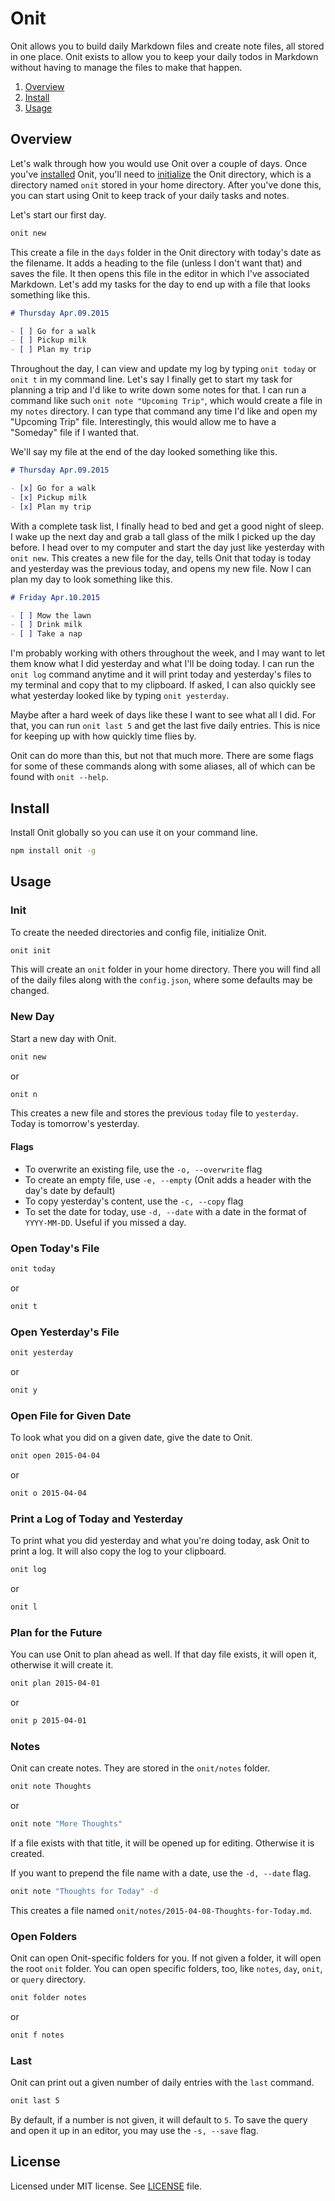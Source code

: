 # Onit

Onit allows you to build daily Markdown files and create note files, all stored in one place. Onit exists to allow you to keep your daily todos in Markdown without having to manage the files to make that happen.

1. [Overview](#overview)
1. [Install](#install)
1. [Usage](#usage)

## Overview

Let's walk through how you would use Onit over a couple of days. Once you've [installed](#install) Onit, you'll need to [initialize](#init) the Onit directory, which is a directory named `onit` stored in your home directory. After you've done this, you can start using Onit to keep track of your daily tasks and notes.

Let's start our first day.

```bash
onit new
```

This create a file in the `days` folder in the Onit directory with today's date as the filename. It adds a heading to the file (unless I don't want that) and saves the file. It then opens this file in the editor in which I've associated Markdown. Let's add my tasks for the day to end up with a file that looks something like this.

```markdown
# Thursday Apr.09.2015

- [ ] Go for a walk
- [ ] Pickup milk
- [ ] Plan my trip
```

Throughout the day, I can view and update my log by typing `onit today` or `onit t` in my command line. Let's say I finally get to start my task for planning a trip and I'd like to write down some notes for that. I can run a command like such `onit note "Upcoming Trip"`, which would create a file in my `notes` directory. I can type that command any time I'd like and open my "Upcoming Trip" file. Interestingly, this would allow me to have a "Someday" file if I wanted that.

We'll say my file at the end of the day looked something like this.

```markdown
# Thursday Apr.09.2015

- [x] Go for a walk
- [x] Pickup milk
- [x] Plan my trip
```

With a complete task list, I finally head to bed and get a good night of sleep. I wake up the next day and grab a tall glass of the milk I picked up the day before. I head over to my computer and start the day just like yesterday with `onit new`. This creates a new file for the day, tells Onit that today is today and yesterday was the previous today, and opens my new file. Now I can plan my day to look something like this.

```markdown
# Friday Apr.10.2015

- [ ] Mow the lawn
- [ ] Drink milk
- [ ] Take a nap
```

I'm probably working with others throughout the week, and I may want to let them know what I did yesterday and what I'll be doing today. I can run the `onit log` command anytime and it will print today and yesterday's files to my terminal and copy that to my clipboard. If asked, I can also quickly see what yesterday looked like by typing `onit yesterday`.

Maybe after a hard week of days like these I want to see what all I did. For that, you can run `onit last 5` and get the last five daily entries. This is nice for keeping up with how quickly time flies by.

Onit can do more than this, but not that much more. There are some flags for some of these commands along with some aliases, all of which can be found with `onit --help`.

## Install

Install Onit globally so you can use it on your command line.

```bash
npm install onit -g
```

## Usage

### Init

To create the needed directories and config file, initialize Onit.

```bash
onit init
```

This will create an `onit` folder in your home directory. There you will find all of the daily files along with the `config.json`, where some defaults may be changed.

### New Day

Start a new day with Onit.

```bash
onit new
```

or

```bash
onit n
```

This creates a new file and stores the previous `today` file to `yesterday`. Today is tomorrow's yesterday.

#### Flags

* To overwrite an existing file, use the `-o, --overwrite` flag
* To create an empty file, use `-e, --empty` (Onit adds a header with the day's date by default)
* To copy yesterday's content, use the `-c, --copy` flag
* To set the date for today, use `-d, --date` with a date in the format of `YYYY-MM-DD`. Useful if you missed a day.

### Open Today's File

```bash
onit today
```

or

```bash
onit t
```

### Open Yesterday's File

```bash
onit yesterday
```

or

```bash
onit y
```

### Open File for Given Date

To look what you did on a given date, give the date to Onit.

```bash
onit open 2015-04-04
```

or

```bash
onit o 2015-04-04
```

### Print a Log of Today and Yesterday

To print what you did yesterday and what you're doing today, ask Onit to print a log. It will also copy the log to your clipboard.

```bash
onit log
```

or

```bash
onit l
```

### Plan for the Future

You can use Onit to plan ahead as well. If that day file exists, it will open it, otherwise it will create it.

```bash
onit plan 2015-04-01
```

or

```bash
onit p 2015-04-01
```

### Notes

Onit can create notes. They are stored in the `onit/notes` folder.

```bash
onit note Thoughts
```

or

```bash
onit note "More Thoughts"
```

If a file exists with that title, it will be opened up for editing. Otherwise it is created.

If you want to prepend the file name with a date, use the `-d, --date` flag.

```bash
onit note "Thoughts for Today" -d
```

This creates a file named `onit/notes/2015-04-08-Thoughts-for-Today.md`.

### Open Folders

Onit can open Onit-specific folders for you. If not given a folder, it will open the root `onit` folder. You can open specific folders, too, like `notes`, `day`, `onit`, or `query` directory.

```bash
onit folder notes
```

or

```bash
onit f notes
```

### Last

Onit can print out a given number of daily entries with the `last` command.

```bash
onit last 5
```

By default, if a number is not given, it will default to `5`. To save the query and open it up in an editor, you may use the `-s, --save` flag.

## License

Licensed under MIT license. See [LICENSE](./LICENSE) file.
